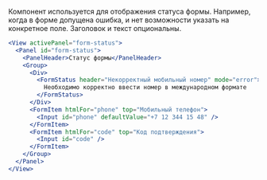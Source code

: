 Компонент используется для отображения статуса формы. Например, когда в форме допущена ошибка, и нет возможности
указать на конкретное поле. Заголовок и текст опциональны.

```jsx
<View activePanel="form-status">
  <Panel id="form-status">
    <PanelHeader>Статус формы</PanelHeader>
    <Group>
      <Div>
        <FormStatus header="Некорректный мобильный номер" mode="error">
          Необходимо корректно ввести номер в международном формате
        </FormStatus>
      </Div>
      <FormItem htmlFor="phone" top="Мобильный телефон">
        <Input id="phone" defaultValue="+7 12 344 15 48" />
      </FormItem>
      <FormItem htmlFor="code" top="Код подтверждения">
        <Input id="code" />
      </FormItem>
    </Group>
  </Panel>
</View>
```
